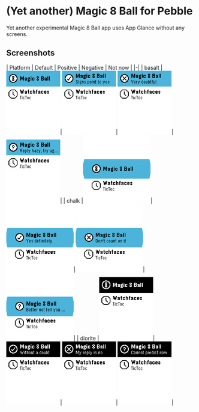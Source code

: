 # (Yet another) Magic 8 Ball for Pebble

Yet another experimental Magic 8 Ball app uses App Glance without any screens.

## Screenshots

| Platform | Default | Positive | Negative | Not now |
|-|
| basalt |![](screenshots/basalt/idle.png)|![](screenshots/basalt/yes.png)|![](screenshots/basalt/no.png)|![](screenshots/basalt/later.png)|
| chalk |![](screenshots/chalk/idle.png)|![](screenshots/chalk/yes.png)|![](screenshots/chalk/no.png)|![](screenshots/chalk/later.png)|
| diorite |![](screenshots/diorite/idle.png)|![](screenshots/diorite/yes.png)|![](screenshots/diorite/no.png)|![](screenshots/diorite/later.png)|
